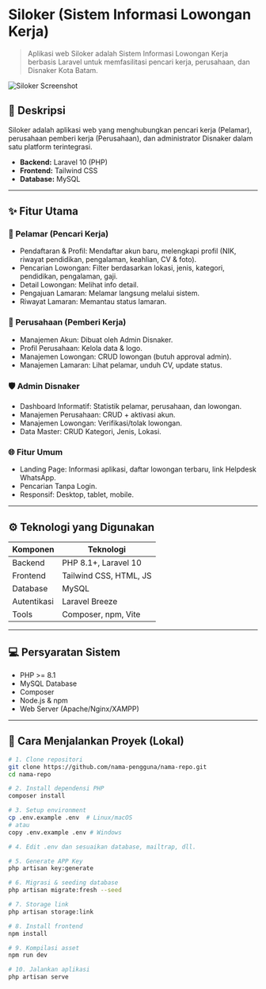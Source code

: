 # Siloker (Sistem Informasi Lowongan Kerja)

> Aplikasi web Siloker adalah Sistem Informasi Lowongan Kerja berbasis Laravel untuk memfasilitasi pencari kerja, perusahaan, dan Disnaker Kota Batam.

![Siloker Screenshot](#) <!-- Ganti # dengan path gambar jika sudah tersedia -->

## 📌 Deskripsi

Siloker adalah aplikasi web yang menghubungkan pencari kerja (Pelamar), perusahaan pemberi kerja (Perusahaan), dan administrator Disnaker dalam satu platform terintegrasi.

- **Backend:** Laravel 10 (PHP)
- **Frontend:** Tailwind CSS
- **Database:** MySQL

---

## ✨ Fitur Utama

### 👤 Pelamar (Pencari Kerja)

- Pendaftaran & Profil: Mendaftar akun baru, melengkapi profil (NIK, riwayat pendidikan, pengalaman, keahlian, CV & foto).
- Pencarian Lowongan: Filter berdasarkan lokasi, jenis, kategori, pendidikan, pengalaman, gaji.
- Detail Lowongan: Melihat info detail.
- Pengajuan Lamaran: Melamar langsung melalui sistem.
- Riwayat Lamaran: Memantau status lamaran.

### 🏢 Perusahaan (Pemberi Kerja)

- Manajemen Akun: Dibuat oleh Admin Disnaker.
- Profil Perusahaan: Kelola data & logo.
- Manajemen Lowongan: CRUD lowongan (butuh approval admin).
- Manajemen Lamaran: Lihat pelamar, unduh CV, update status.

### 🛡️ Admin Disnaker

- Dashboard Informatif: Statistik pelamar, perusahaan, dan lowongan.
- Manajemen Perusahaan: CRUD + aktivasi akun.
- Manajemen Lowongan: Verifikasi/tolak lowongan.
- Data Master: CRUD Kategori, Jenis, Lokasi.

### 🌐 Fitur Umum

- Landing Page: Informasi aplikasi, daftar lowongan terbaru, link Helpdesk WhatsApp.
- Pencarian Tanpa Login.
- Responsif: Desktop, tablet, mobile.

---

## ⚙️ Teknologi yang Digunakan

| Komponen     | Teknologi            |
|--------------|----------------------|
| Backend      | PHP 8.1+, Laravel 10 |
| Frontend     | Tailwind CSS, HTML, JS |
| Database     | MySQL                |
| Autentikasi  | Laravel Breeze       |
| Tools        | Composer, npm, Vite  |

---

## 💻 Persyaratan Sistem

- PHP >= 8.1
- MySQL Database
- Composer
- Node.js & npm
- Web Server (Apache/Nginx/XAMPP)

---

## 🚀 Cara Menjalankan Proyek (Lokal)

```bash
# 1. Clone repositori
git clone https://github.com/nama-pengguna/nama-repo.git
cd nama-repo

# 2. Install dependensi PHP
composer install

# 3. Setup environment
cp .env.example .env  # Linux/macOS
# atau
copy .env.example .env # Windows

# 4. Edit .env dan sesuaikan database, mailtrap, dll.

# 5. Generate APP Key
php artisan key:generate

# 6. Migrasi & seeding database
php artisan migrate:fresh --seed

# 7. Storage link
php artisan storage:link

# 8. Install frontend
npm install

# 9. Kompilasi asset
npm run dev

# 10. Jalankan aplikasi
php artisan serve
